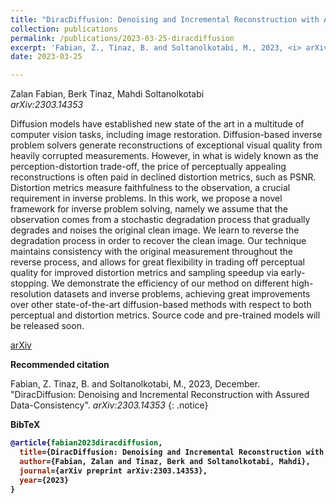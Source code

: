 ```yaml
---
title: "DiracDiffusion: Denoising and Incremental Reconstruction with Assured Data-Consistency"
collection: publications
permalink: /publications/2023-03-25-diracdiffusion
excerpt: 'Fabian, Z., Tinaz, B. and Soltanolkotabi, M., 2023, <i> arXiv:2303.14353</i>'
date: 2023-03-25

---
```


Zalan Fabian, Berk Tinaz, Mahdi Soltanolkotabi <br>
<i>arXiv:2303.14353</i>

Diffusion models have established new state of the art in a multitude of computer vision tasks, including image restoration. Diffusion-based inverse problem solvers generate reconstructions of exceptional visual quality from heavily corrupted measurements. However, in what is widely known as the perception-distortion trade-off, the price of perceptually appealing reconstructions is often paid in declined distortion metrics, such as PSNR. Distortion metrics measure faithfulness to the observation, a crucial requirement in inverse problems. In this work, we propose a novel framework for inverse problem solving, namely we assume that the observation comes from a stochastic degradation process that gradually degrades and noises the original clean image. We learn to reverse the degradation process in order to recover the clean image. Our technique maintains consistency with the original measurement throughout the reverse process, and allows for great flexibility in trading off perceptual quality for improved distortion metrics and sampling speedup via early-stopping. We demonstrate the efficiency of our method on different high-resolution datasets and inverse problems, achieving great improvements over other state-of-the-art diffusion-based methods with respect to both perceptual and distortion metrics. Source code and pre-trained models will be released soon. 

<a href="https://arxiv.org/pdf/2303.14353.pdf" class="btn btn--inverse btn--large">
<i class="ai ai-arxiv ai-lg "></i> arXiv</a>

<b>Recommended citation</b>

Fabian, Z. Tinaz, B. and Soltanolkotabi, M., 2023, December. &quot;DiracDiffusion: Denoising and Incremental Reconstruction with Assured Data-Consistency&quot;.  <i> arXiv:2303.14353</i>
{: .notice}

<b>BibTeX<b>

```bibtex
@article{fabian2023diracdiffusion,
  title={DiracDiffusion: Denoising and Incremental Reconstruction with Assured Data-Consistency},
  author={Fabian, Zalan and Tinaz, Berk and Soltanolkotabi, Mahdi},
  journal={arXiv preprint arXiv:2303.14353},
  year={2023}
}
```
